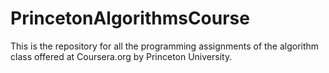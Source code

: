 # PrincetonAlgorithmsCourse
This is the repository for all the programming assignments of the algorithm class offered at Coursera.org by Princeton University.
